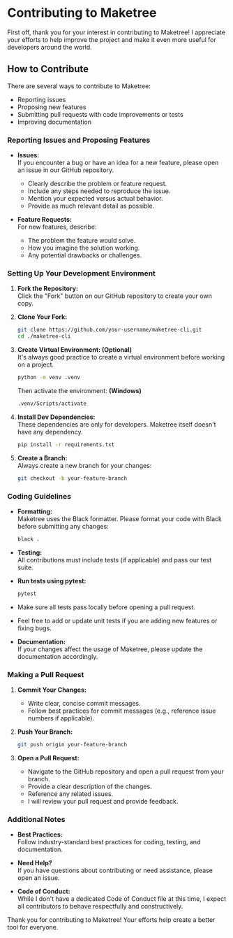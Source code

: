 # Contributing to Maketree

First off, thank you for your interest in contributing to Maketree! I appreciate your efforts to help improve the project and make it even more useful for developers around the world.

## How to Contribute

There are several ways to contribute to Maketree:

-   Reporting issues
-   Proposing new features
-   Submitting pull requests with code improvements or tests
-   Improving documentation

### Reporting Issues and Proposing Features

-   **Issues:**  
    If you encounter a bug or have an idea for a new feature, please open an issue in our GitHub repository.

    -   Clearly describe the problem or feature request.
    -   Include any steps needed to reproduce the issue.
    -   Mention your expected versus actual behavior.
    -   Provide as much relevant detail as possible.

-   **Feature Requests:**  
    For new features, describe:
    -   The problem the feature would solve.
    -   How you imagine the solution working.
    -   Any potential drawbacks or challenges.

### Setting Up Your Development Environment

1. **Fork the Repository:**  
   Click the "Fork" button on our GitHub repository to create your own copy.

2. **Clone Your Fork:**

    ```sh
    git clone https://github.com/your-username/maketree-cli.git
    cd ./maketree-cli
    ```

3. **Create Virtual Environment: (Optional)**  
   It's always good practice to create a virtual environment before working on a project.

    ```sh
    python -m venv .venv
    ```

    Then activate the environment: **(Windows)**

    ```sh
    .venv/Scripts/activate
    ```

4. **Install Dev Dependencies:**  
   These dependencies are only for developers. Maketree itself doesn't have any dependency.

    ```sh
    pip install -r requirements.txt
    ```

5. **Create a Branch:**  
   Always create a new branch for your changes:
    ```sh
    git checkout -b your-feature-branch
    ```

### Coding Guidelines

-   **Formatting:**  
    Maketree uses the Black formatter. Please format your code with Black before submitting any changes:

    ```sh
    black .
    ```

-   **Testing:**  
    All contributions must include tests (if applicable) and pass our test suite.

-   **Run tests using pytest:**

    ```sh
    pytest
    ```

-   Make sure all tests pass locally before opening a pull request.
-   Feel free to add or update unit tests if you are adding new features or fixing bugs.

-   **Documentation:**  
    If your changes affect the usage of Maketree, please update the documentation accordingly.

### Making a Pull Request

1. **Commit Your Changes:**

    - Write clear, concise commit messages.
    - Follow best practices for commit messages (e.g., reference issue numbers if applicable).

2. **Push Your Branch:**

    ```sh
    git push origin your-feature-branch
    ```

3. **Open a Pull Request:**

    - Navigate to the GitHub repository and open a pull request from your branch.
    - Provide a clear description of the changes.
    - Reference any related issues.
    - I will review your pull request and provide feedback.

### Additional Notes

-   **Best Practices:**  
    Follow industry-standard best practices for coding, testing, and documentation.

-   **Need Help?**  
    If you have questions about contributing or need assistance, please open an issue.

-   **Code of Conduct:**  
    While I don't have a dedicated Code of Conduct file at this time, I expect all contributors to behave respectfully and constructively.

Thank you for contributing to Maketree! Your efforts help create a better tool for everyone.
